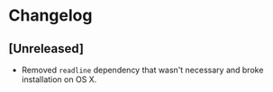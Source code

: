 # Changelog

## [Unreleased]

* Removed `readline` dependency that wasn't necessary and broke
  installation on OS X.
  
